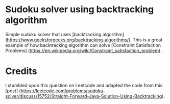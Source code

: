# Sudoku solver using backtracking algorithm
Simple sudoku solver that uses [backtracking algorithm] (https://www.geeksforgeeks.org/backtracking-algorithms/). This is a great example of how backtracking algorithm can solve [Constraint Satisfaction Problems] (https://en.wikipedia.org/wiki/Constraint_satisfaction_problem).

# Credits
I stumbled upon this question on Leetcode and adapted the code from this [post] (https://leetcode.com/problems/sudoku-solver/discuss/15752/Straight-Forward-Java-Solution-Using-Backtracking).
